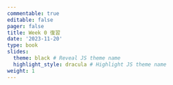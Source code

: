 ```yaml
---
commentable: true
editable: false
pager: false
title: Week 0 復習
date: '2023-11-20'
type: book
slides:
  theme: black # Reveal JS theme name
  highlight_style: dracula # Highlight JS theme name
weight: 1
---
```

